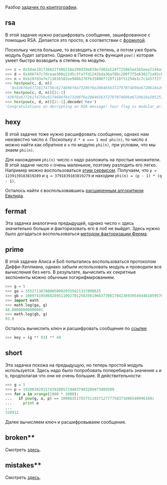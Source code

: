 Разбор [задачек по криптографии](https://github.com/xairy/mipt-ctf/tree/master/02-crypto/02-asymmetric).

## rsa

В этой задачке нужно расшифровать сообщение, зашифрованное с помощью RSA.
Делается это просто, в соответствии с [формулой](https://en.wikipedia.org/wiki/RSA_(cryptosystem)#Decryption).

Поскольку числа большие, то возводить в степень, а потом уже брать модуль будет затратно.
Однако в Питоне есть функция `pow()` которая умеет быстро возводить в степень по модулю.

``` python
>>> c = 0x58ae101736022f486216e290d39e839e7d02a124f725865ed1b5eea7144a4c40828bd4d14dcea967561477a516ce338f293ca86efc72a272c332c5468ef43ed5d8062152aae9484a50051d71943cf4c3249d8c4b2f6c39680cc75e58125359edd2544e89f54d2e5cbed06bb3ed61e5ca7643ebb7fa04638aa0a0f23955e5b5d9
>>> d = 0x496747c7dceae300e22d5c3fa7fd1242bda36af8bc280f7f5e630271a92cbcbeb7ae04132a00d5fc379274cbce8c353faa891b40d087d7a4559e829e513c97467345adca3aa66550a68889cf930ecdfde706445b3f110c0cb4a81ca66f8630ed003feea59a51dc1d18a7f6301f2817cb53b1fb58b2a5ad163e9f1f9fe463b901
>>> n = 0xb197d3afe713816582ee988b276f635800f728f118f5125de1c7c1e57f2738351de8ac643c118a5480f867b6d8756021911818e470952bd0a5262ed86b4fc4c2b7962cd197a8bd8d8ae3f821ad712a42285db67c85983581c4c39f80dbb21bf700dbd2ae9709f7e307769b5c0e624b661441c1ddb62ef1fe7684bbe61d8a19e7
>>> hex(pow(c, d, n))
  '0x436f6e67726174756c6174696f6e73206f6e2064656372797074696e6720616e20525341206d6573736167652120596f757220666c6167206973206d6f64756c61725f61726974686d65746963735f6e6f745f736f5f6261645f61667465725f616c6cL'
>>> hex(pow(c, d, n))[2:-1]
'436f6e67726174756c6174696f6e73206f6e2064656372797074696e6720616e20525341206d6573736167652120596f757220666c6167206973206d6f64756c61725f61726974686d65746963735f6e6f745f736f5f6261645f61667465725f616c6c'
>>> hex(pow(c, d, n))[2:-1].decode('hex')
'Congratulations on decrypting an RSA message! Your flag is modular_arithmetics_not_so_bad_after_all'
```

## hexy

В этой задачке тоже нужно расшифровать сообщение, однако нам неизвестно число `d`.
Поскольку `d * e === 1 mod phi(n)`, то число `d` можно найти как обратное к `e` по модулю `phi(n)`, при условии, что мы знаем `phi(n)`.

Для нахождения `phi(n)` число `n` надо разложить на простые множители.
В этой задаче число `n` очень маленькое, поэтому разлодить его легко.
Например можно воспользоваться [этим сервисом](http://www.numberempire.com/numberfactorizer.php).
Получаем, что `p = 1239139183819289` и `q = 3791839183819279` и находим `phi(n) = (p - 1) * (q - 1)`.

Осталось найти `d` воспользовавшись [расширенным алгоритмом Евклида](https://stackoverflow.com/questions/4798654/modular-multiplicative-inverse-function-in-python).

## fermat

Эта задачка аналогична предыдущей, однако число `n` здесь значительно больше и факторизовать его в лоб не выйдет.
Здесь нужно было догадаться воспользоваться [методом факторизации Ферма](https://ru.wikipedia.org/wiki/%D0%9C%D0%B5%D1%82%D0%BE%D0%B4_%D1%84%D0%B0%D0%BA%D1%82%D0%BE%D1%80%D0%B8%D0%B7%D0%B0%D1%86%D0%B8%D0%B8_%D0%A4%D0%B5%D1%80%D0%BC%D0%B0).

## prime

В этой задачке Алиса и Боб попытались воспользоваться протоколом Диффи-Хеллмана, однако забыли использовать модуль и проводили все вычисления без него. В результате, вычислить их секретные экспоненты можно обычным логирифмированием.

``` python
>>> g = 5
>>> ga = 3552713678800500929355621337890625
>>> gb = 100974195868289511092701256356196637398170423693954944610595703125
>>> import math
>>> math.log(ga, g)
48.00000000000001
>>> math.log(gb, g)
93.0
```

Осталось вычислить ключ и расшифровать сообщение по [ссылке](http://www.tools4noobs.com/online_tools/decrypt/).

``` python
>>> key = (g ** 93) ** 48
```

## short

Эта задачка похожа на предыдущую, но теперь простой модуль используется.
Здесь надо было попробовать поперебирать значения `a` и `b`, продполагая что они не очень большие.
В действительности:

``` python
>>> g = 5
>>> p = 19208302915743920857294037403209473409509
>>> for a in xrange(1000 * 1000):
...   if pow(g, a, p) == 10986351755751103712777758371696540996168:
...     print a
... 
320912
```

Далее вычисляем ключ и расшифровываем сообщение.

## broken\*\*

Смотреть [здесь](https://github.com/BatmansKitchen/ctf-writeups/tree/master/2013-picoctf/Broken_RSA).

## mistakes\*\*

Смотреть [здесь](http://ehsandev.com/pico2014/cryptography/RSAMistake.html).
